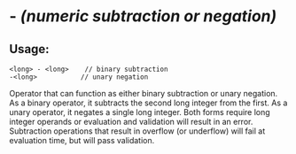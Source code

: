 # - *(numeric subtraction or negation)*

## Usage:
```cedar
<long> - <long>    // binary subtraction
-<long>           // unary negation
```

Operator that can function as either binary subtraction or unary negation. As a binary
operator, it subtracts the second long integer from the first. As a unary operator, it
negates a single long integer. Both forms require long integer operands or evaluation
and validation will result in an error. Subtraction operations that result in overflow
(or underflow) will fail at evaluation time, but will pass validation.
